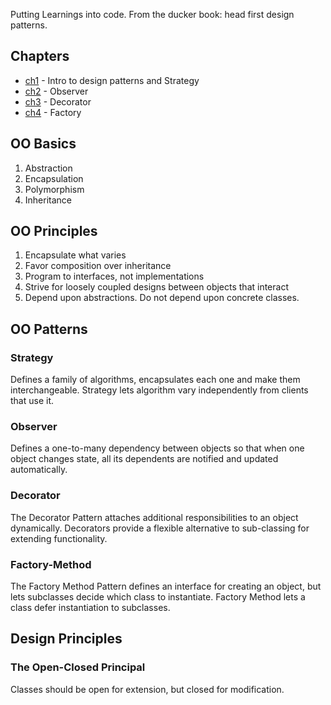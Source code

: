 Putting Learnings into code. From the ducker book: head first design patterns.

## Chapters
- [ch1](./ch1) - Intro to design patterns and Strategy
- [ch2](./ch2/) - Observer
- [ch3](./ch3/) - Decorator
- [ch4](./ch4) - Factory

## OO Basics
1. Abstraction
2. Encapsulation
3. Polymorphism
4. Inheritance

## OO Principles
1. Encapsulate what varies
2. Favor composition over inheritance
3. Program to interfaces, not implementations
4. Strive for loosely coupled designs between objects that interact
5. Depend upon abstractions. Do not depend upon concrete classes.

## OO Patterns
### Strategy
Defines a family of algorithms, encapsulates each one and make them interchangeable. Strategy lets algorithm vary independently from clients that use it.

### Observer
Defines a one-to-many dependency between objects so that when one object changes state, all its dependents are notified and updated automatically.

### Decorator
The Decorator Pattern attaches additional responsibilities to an object dynamically. Decorators provide a flexible alternative to sub-classing for extending functionality.

### Factory-Method
The Factory Method Pattern defines an interface for creating an object, but lets subclasses decide which class to instantiate. Factory Method lets a class defer instantiation to subclasses.

## Design Principles
### The Open-Closed Principal
Classes should be open for extension, but closed for modification.
